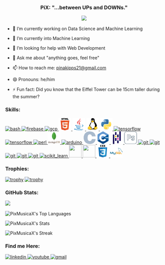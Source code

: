 <p align = "center">
  <H3><p align = "center"> PiX: "...between UPs and DOWNs." </p></H3>
  <p align="center">
  <img src="https://github.com/PixMusicaX/PiXMusicaX/blob/main/uni-1.gif" />
  </p>
</p>


- 🔭 I’m currently working on Data Science and Machine Learning

- 🌱 I’m currently into Machine Learning

<!--- 👯 I’m looking to collaborate on -->
- 🤔 I’m looking for help with Web Development

- 💬 Ask me about "anything goes, feel free"

- 📫 How to reach me: pinakipps21@gmail.com

- 😄 Pronouns: he/him

- ⚡ Fun fact: Did you know that the Eiffel Tower can be 15cm taller during the summer?
<!--
comment syntax
-->

<H3> Skills: </H3>

<a href="https://www.gnu.org/software/bash/" target="_blank" rel="noreferrer"> <img src="https://www.vectorlogo.zone/logos/gnu_bash/gnu_bash-icon.svg" alt="bash" width="40" height="40"/> </a> <a href="https://firebase.google.com/" target="_blank" rel="noreferrer"> <img src="https://www.vectorlogo.zone/logos/firebase/firebase-icon.svg" alt="firebase" width="40" height="40"/> </a> <a href="https://cloud.google.com" target="_blank" rel="noreferrer"> <img src="https://www.vectorlogo.zone/logos/google_cloud/google_cloud-icon.svg" alt="gcp" width="40" height="40"/> </a> <a href="https://www.w3.org/html/" target="_blank" rel="noreferrer"> <img src="https://raw.githubusercontent.com/devicons/devicon/master/icons/html5/html5-original-wordmark.svg" alt="html5" width="40" height="40"/> </a> <a href="https://www.java.com" target="_blank" rel="noreferrer"> <img src="https://raw.githubusercontent.com/devicons/devicon/master/icons/java/java-original.svg" alt="java" width="40" height="40"/> </a> <a href="https://www.linux.org/" target="_blank" rel="noreferrer"> <img src="https://raw.githubusercontent.com/devicons/devicon/master/icons/linux/linux-original.svg" alt="linux" width="40" height="40"/> </a> <a href="https://www.python.org" target="_blank" rel="noreferrer"> <img src="https://raw.githubusercontent.com/devicons/devicon/master/icons/python/python-original.svg" alt="python" width="40" height="40"/> </a> <a href="https://www.tensorflow.org" target="_blank" rel="noreferrer"> <img src="https://www.vectorlogo.zone/logos/tensorflow/tensorflow-icon.svg" alt="tensorflow" width="40" height="40"/> </a> <a href="https://azure.microsoft.com/en-in/" target="_blank" rel="noreferrer"> <img src="https://www.vectorlogo.zone/logos/microsoft_azure/microsoft_azure-icon.svg" alt="tensorflow" width="40" height="40"/> </a> <a href="https://www.perl.org/" target="_blank" rel="noreferrer"> <img src="https://www.vectorlogo.zone/logos/perl/perl-icon.svg" alt="perl" width="40" height="40"/> </a> <a href="https://www.mongodb.com/" target="_blank" rel="noreferrer"> <img src="https://raw.githubusercontent.com/devicons/devicon/master/icons/mongodb/mongodb-original-wordmark.svg" alt="mongodb" width="40" height="40"/> </a> <a href="https://www.arduino.cc/" target="_blank" rel="noreferrer"> <img src="https://cdn.worldvectorlogo.com/logos/arduino-1.svg" alt="arduino" width="40" height="40"/> </a> <a href="https://www.cprogramming.com/" target="_blank" rel="noreferrer"> <img src="https://raw.githubusercontent.com/devicons/devicon/master/icons/c/c-original.svg" alt="c" width="40" height="40"/> </a> <a href="https://www.w3schools.com/cpp/" target="_blank" rel="noreferrer"> <img src="https://raw.githubusercontent.com/devicons/devicon/master/icons/cplusplus/cplusplus-original.svg" alt="cplusplus" width="40" height="40"/> </a> <a href="https://pandas.pydata.org/" target="_blank" rel="noreferrer"> <img src="https://raw.githubusercontent.com/devicons/devicon/2ae2a900d2f041da66e950e4d48052658d850630/icons/pandas/pandas-original.svg" alt="pandas" width="40" height="40"/> </a> <a href="https://www.photoshop.com/en" target="_blank" rel="noreferrer"> <img src="https://raw.githubusercontent.com/devicons/devicon/master/icons/photoshop/photoshop-line.svg" alt="photoshop" width="40" height="40"/> </a> <a href="https://git-scm.com/" target="_blank" rel="noreferrer"> <img src="https://www.vectorlogo.zone/logos/git-scm/git-scm-icon.svg" alt="git" width="40" height="40"/> </a> <a href="https://youtube.com/@pixmusicax" target="_blank" rel="noreferrer"> <img src="https://img.icons8.com/doodle/48/youtube-studio.png" alt="git" width="40" height="40"/> </a> <a href="https://www.adobe.com/products/aftereffects.html" target="_blank" rel="noreferrer"> <img src="https://seeklogo.com/images/A/adobe-after-effects-logo-960B473FE4-seeklogo.com.png" alt="git" width="40" height="40"/> </a> <a href="https://www.adobe.com/in/products/premiere.html" target="_blank" rel="noreferrer"> <img src="https://img.icons8.com/color/48/adobe-premiere-pro--v1.png" alt="git" width="40" height="40"/> </a> <a href="https://www.image-line.com/fl-studio/" target="_blank" rel="noreferrer"> <img src="https://img.icons8.com/color/48/fl-studio.png" alt="git" width="40" height="40"/> </a> <a href="https://scikit-learn.org/" target="_blank" rel="noreferrer"> <img src="https://upload.wikimedia.org/wikipedia/commons/0/05/Scikit_learn_logo_small.svg" alt="scikit_learn" width="40" height="40"/> </a> <a href="https://standards.ieee.org/standard/1076-2019.html" target="_blank" rel="noreferrer"> <img src="https://global-uploads.webflow.com/6047a9e35e5dc54ac86ddd90/638a61921edcd67d5720a25a__MFi-0rEM2Y6219Ky3MT0ee_95o0d6Ah_5hM11khoTE.png" width="40" height="40"/> </a> <a href="https://qiskit.org/" target="_blank" rel="noreferrer"> <img src="https://crowdin-static.downloads.crowdin.com/images/project-logo/369271/small/6afbec32f80242af6da64b22130b985d132.png" width="40" height="40"/> </a> <a href="https://www.w3schools.com/css/" target="_blank" rel="noreferrer"> <img src="https://raw.githubusercontent.com/devicons/devicon/master/icons/css3/css3-original-wordmark.svg" alt="css3" width="40" height="40"/> </a> <a href="https://www.mysql.com/" target="_blank" rel="noreferrer"> <img src="https://raw.githubusercontent.com/devicons/devicon/master/icons/mysql/mysql-original-wordmark.svg" alt="mysql" width="40" height="40"/> </a>

<H3> Trophies: </H3>

 <!--[![trophy](https://github-profile-trophy.vercel.app/?username=PixMusicaX&row=3&column=4&theme=juicyfresh)]([https://github.com/lucthienphong1120/github-trophies])-->
  
 [![trophy](https://github-profile-trophy.vercel.app/?username=c&theme=gruvbox&row=4&column=3&no-frame=true)](https://github.com/ryo-ma/github-profile-trophy&column=3)
 [![trophy](https://github-profile-trophy.vercel.app/?username=PixMusicaX&theme=onedark)](https://github.com/ryo-ma/github-profile-trophy)
 
<H3> GitHub Stats: </H3>

![](https://komarev.com/ghpvc/?username=PixMusicaX)

![PixMusicaX's Top Languages](https://github-readme-stats.vercel.app/api/top-langs/?username=PixMusicaX&theme=gruvbox&show_icons=true&hide_border=true&layout=compact)

![PixMusicaX's Stats](https://github-readme-stats.vercel.app/api?username=PixMusicaX&theme=gruvbox&show_icons=true&hide_border=true&count_private=true)

![PixMusicaX's Streak](https://github-readme-streak-stats.herokuapp.com/?user=PixMusicaX&theme=gruvbox&hide_border=true)

<H3> Find me Here: </H3>

<a href="https://www.linkedin.com/in/pinaki-pritam-singha-6450a2214/" target="_blank" rel="noreferrer"> <img src="https://www.vectorlogo.zone/logos/linkedin/linkedin-icon.svg" alt="linkedin" width="40" height="40"/> </a>   <a href="https://www.youtube.com/@pixmusicax" target="_blank" rel="noreferrer"> <img src="https://www.vectorlogo.zone/logos/youtube/youtube-icon.svg" alt="youtube" width="40" height="40"/> </a>   <a href="https://mail.google.com/mail/?view=cm&fs=1&tf=1&to=pinakig5@gmail.com" target="_blank" rel="noreferrer"> <img src="https://www.vectorlogo.zone/logos/gmail/gmail-icon.svg" alt="gmail" width="40" height="40"/> </a>
